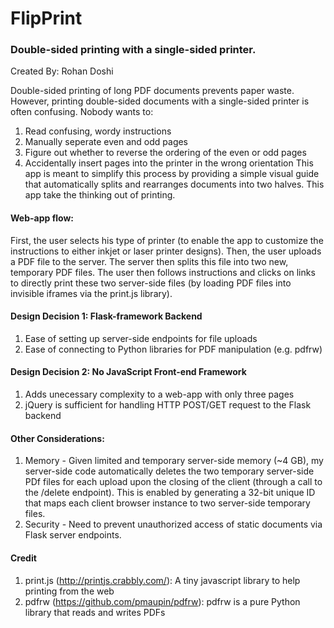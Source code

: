 # FlipPrint
### Double-sided printing with a single-sided printer.
Created By: Rohan Doshi

Double-sided printing of long PDF documents prevents paper waste. However, printing double-sided documents with a single-sided printer is often confusing. Nobody wants to:

1. Read confusing, wordy instructions
2. Manually seperate even and odd pages 
3. Figure out whether to reverse the ordering of the even or odd pages
4. Accidentally insert pages into the printer in the wrong orientation
This app is meant to simplify this process by providing a simple visual guide that automatically splits and rearranges documents into two halves. This app take the thinking out of printing.

#### Web-app flow:
First, the user selects his type of printer (to enable the app to customize the instructions to either inkjet or laser printer designs). Then, the user uploads a PDF file to the server. The server then splits this file into two new, temporary PDF files. The user then follows instructions and clicks on links to directly print these two server-side files (by loading PDF files into invisible iframes via the print.js library).

#### Design Decision 1: Flask-framework Backend
1. Ease of setting up server-side endpoints for file uploads
2. Ease of connecting to Python libraries for PDF manipulation (e.g. pdfrw)

#### Design Decision 2: No JavaScript Front-end Framework
1. Adds unecessary complexity to a web-app with only three pages
2. jQuery is sufficient for handling HTTP POST/GET request to the Flask backend

#### Other  Considerations:
1. Memory - Given limited and temporary server-side memory (~4 GB), my server-side code automatically deletes the two temporary server-side PDf files for each upload upon the closing of the client (through a call to the /delete endpoint). This is enabled by generating a 32-bit unique ID that maps each client browser instance to two server-side temporary files.
2. Security - Need to prevent unauthorized access of static documents via Flask server endpoints.

#### Credit
1. print.js (http://printjs.crabbly.com/): A tiny javascript library to help printing from the web
2. pdfrw (https://github.com/pmaupin/pdfrw): pdfrw is a pure Python library that reads and writes PDFs